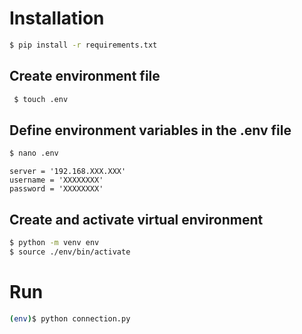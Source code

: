 # Installation

```bash
$ pip install -r requirements.txt 
```

## Create environment file


```bash
 $ touch .env 
 ```
## Define environment variables in the .env file 

```bash
$ nano .env
```
```
server = '192.168.XXX.XXX'
username = 'XXXXXXXX'
password = 'XXXXXXXX'
```

## Create and activate virtual environment

```bash
$ python -m venv env
$ source ./env/bin/activate
```

# Run

```bash
(env)$ python connection.py
```